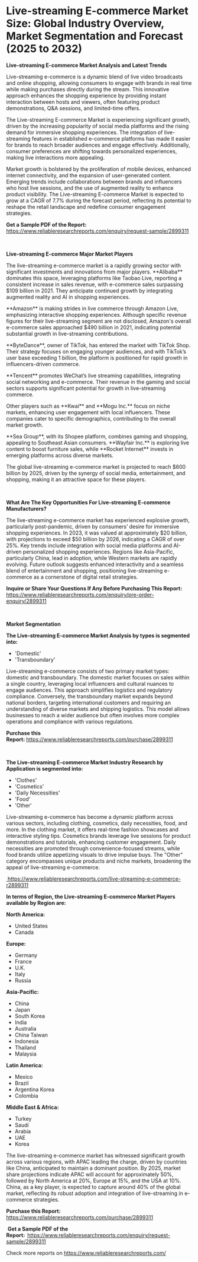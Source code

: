 <p><h1>Live-streaming E-commerce Market Size: Global Industry Overview, Market Segmentation and Forecast (2025 to 2032)</h1></p><p><strong>Live-streaming E-commerce Market Analysis and Latest Trends</strong></p>
<p><p>Live-streaming e-commerce is a dynamic blend of live video broadcasts and online shopping, allowing consumers to engage with brands in real time while making purchases directly during the stream. This innovative approach enhances the shopping experience by providing instant interaction between hosts and viewers, often featuring product demonstrations, Q&A sessions, and limited-time offers.</p><p>The Live-streaming E-commerce Market is experiencing significant growth, driven by the increasing popularity of social media platforms and the rising demand for immersive shopping experiences. The integration of live-streaming features in established e-commerce platforms has made it easier for brands to reach broader audiences and engage effectively. Additionally, consumer preferences are shifting towards personalized experiences, making live interactions more appealing.</p><p>Market growth is bolstered by the proliferation of mobile devices, enhanced internet connectivity, and the expansion of user-generated content. Emerging trends include collaborations between brands and influencers who host live sessions, and the use of augmented reality to enhance product visibility. The Live-streaming E-commerce Market is expected to grow at a CAGR of 7.7% during the forecast period, reflecting its potential to reshape the retail landscape and redefine consumer engagement strategies.</p></p>
<p><strong>Get a Sample PDF of the Report:&nbsp;</strong> <a href="https://www.reliableresearchreports.com/enquiry/request-sample/2899311?utm_campaign=3383&utm_medium=2&utm_source=Github&utm_content=ia&utm_term=15032025&utm_id=live-streaming-e-commerce">https://www.reliableresearchreports.com/enquiry/request-sample/2899311</a></p>
<p>&nbsp;</p>
<p><strong>Live-streaming E-commerce Major Market Players</strong></p>
<p><p>The live-streaming e-commerce market is a rapidly growing sector with significant investments and innovations from major players. **Alibaba** dominates this space, leveraging platforms like Taobao Live, reporting a consistent increase in sales revenue, with e-commerce sales surpassing $109 billion in 2021. They anticipate continued growth by integrating augmented reality and AI in shopping experiences.</p><p>**Amazon** is making strides in live commerce through Amazon Live, emphasizing interactive shopping experiences. Although specific revenue figures for their live-streaming segment are not disclosed, Amazon's overall e-commerce sales approached $490 billion in 2021, indicating potential substantial growth in live-streaming contributions.</p><p>**ByteDance**, owner of TikTok, has entered the market with TikTok Shop. Their strategy focuses on engaging younger audiences, and with TikTok’s user base exceeding 1 billion, the platform is positioned for rapid growth in influencers-driven commerce.</p><p>**Tencent** promotes WeChat’s live streaming capabilities, integrating social networking and e-commerce. Their revenue in the gaming and social sectors supports significant potential for growth in live-streaming commerce.</p><p>Other players such as **Kwai** and **Mogu Inc.** focus on niche markets, enhancing user engagement with local influencers. These companies cater to specific demographics, contributing to the overall market growth.</p><p>**Sea Group**, with its Shopee platform, combines gaming and shopping, appealing to Southeast Asian consumers. **Wayfair Inc.** is exploring live content to boost furniture sales, while **Rocket Internet** invests in emerging platforms across diverse markets.</p><p>The global live-streaming e-commerce market is projected to reach $600 billion by 2025, driven by the synergy of social media, entertainment, and shopping, making it an attractive space for these players.</p></p>
<p>&nbsp;</p>
<p><strong>What Are The Key Opportunities For Live-streaming E-commerce Manufacturers?</strong></p>
<p><p>The live-streaming e-commerce market has experienced explosive growth, particularly post-pandemic, driven by consumers’ desire for immersive shopping experiences. In 2023, it was valued at approximately $20 billion, with projections to exceed $50 billion by 2026, indicating a CAGR of over 25%. Key trends include integration with social media platforms and AI-driven personalized shopping experiences. Regions like Asia-Pacific, particularly China, lead in adoption, while Western markets are rapidly evolving. Future outlook suggests enhanced interactivity and a seamless blend of entertainment and shopping, positioning live-streaming e-commerce as a cornerstone of digital retail strategies.</p></p>
<p><strong>Inquire or Share Your Questions If Any Before Purchasing This Report:</strong> <a href="https://www.reliableresearchreports.com/enquiry/pre-order-enquiry/2899311?utm_campaign=3383&utm_medium=2&utm_source=Github&utm_content=ia&utm_term=15032025&utm_id=live-streaming-e-commerce">https://www.reliableresearchreports.com/enquiry/pre-order-enquiry/2899311</a></p>
<p>&nbsp;</p>
<p><strong>Market Segmentation</strong></p>
<p><strong>The Live-streaming E-commerce Market Analysis by types is segmented into:</strong></p>
<p><ul><li>'Domestic'</li><li>'Transboundary'</li></ul></p>
<p><p>Live-streaming e-commerce consists of two primary market types: domestic and transboundary. The domestic market focuses on sales within a single country, leveraging local influencers and cultural nuances to engage audiences. This approach simplifies logistics and regulatory compliance. Conversely, the transboundary market expands beyond national borders, targeting international customers and requiring an understanding of diverse markets and shipping logistics. This model allows businesses to reach a wider audience but often involves more complex operations and compliance with various regulations.</p></p>
<p><strong>Purchase this Report:&nbsp;</strong><a href="https://www.reliableresearchreports.com/purchase/2899311?utm_campaign=3383&utm_medium=2&utm_source=Github&utm_content=ia&utm_term=15032025&utm_id=live-streaming-e-commerce">https://www.reliableresearchreports.com/purchase/2899311</a></p>
<p>&nbsp;</p>
<p><strong>The Live-streaming E-commerce Market Industry Research by Application is segmented into:</strong></p>
<p><ul><li>'Clothes'</li><li>'Cosmetics'</li><li>'Daily Necessities'</li><li>'Food'</li><li>'Other'</li></ul></p>
<p><p>Live-streaming e-commerce has become a dynamic platform across various sectors, including clothing, cosmetics, daily necessities, food, and more. In the clothing market, it offers real-time fashion showcases and interactive styling tips. Cosmetics brands leverage live sessions for product demonstrations and tutorials, enhancing customer engagement. Daily necessities are promoted through convenience-focused streams, while food brands utilize appetizing visuals to drive impulse buys. The "Other" category encompasses unique products and niche markets, broadening the appeal of live-streaming e-commerce.</p></p>
<p><a href="https://www.reliableresearchreports.com/live-streaming-e-commerce-r2899311?utm_campaign=3383&utm_medium=2&utm_source=Github&utm_content=ia&utm_term=15032025&utm_id=live-streaming-e-commerce">&nbsp;https://www.reliableresearchreports.com/live-streaming-e-commerce-r2899311</a></p>
<p><strong>In terms of Region, the Live-streaming E-commerce Market Players available by Region are:</strong></p>
<p>
    <p> <strong> North America: </strong>
        <ul>
            <li>United States</li>
            <li>Canada</li>
        </ul>
        </p> 
    <p> <strong> Europe: </strong>
        <ul>
            <li>Germany</li>
            <li>France</li>
            <li>U.K.</li>
            <li>Italy</li>
            <li>Russia</li>
        </ul>
        </p> 
    <p> <strong> Asia-Pacific: </strong>
        <ul>
            <li>China</li>
            <li>Japan</li>
            <li>South Korea</li>
            <li>India</li>
            <li>Australia</li>
            <li>China Taiwan</li>
            <li>Indonesia</li>
            <li>Thailand</li>
            <li>Malaysia</li>
        </ul>
        </p> 
    <p> <strong> Latin America: </strong>
        <ul>
            <li>Mexico</li>
            <li>Brazil</li>
            <li>Argentina Korea</li>
            <li>Colombia</li>
        </ul>
        </p> 
    <p> <strong> Middle East & Africa: </strong>
        <ul>
            <li>Turkey</li>
            <li>Saudi</li>
            <li>Arabia</li>
            <li>UAE</li>
            <li>Korea</li>
        </ul>
    </p>
    </p>
<p><p>The live-streaming e-commerce market has witnessed significant growth across various regions, with APAC leading the charge, driven by countries like China, anticipated to maintain a dominant position. By 2025, market share projections indicate APAC will account for approximately 50%, followed by North America at 20%, Europe at 15%, and the USA at 10%. China, as a key player, is expected to capture around 40% of the global market, reflecting its robust adoption and integration of live-streaming in e-commerce strategies.</p></p>
<p><strong>Purchase this Report: </strong><a href="https://www.reliableresearchreports.com/purchase/2899311?utm_campaign=3383&utm_medium=2&utm_source=Github&utm_content=ia&utm_term=15032025&utm_id=live-streaming-e-commerce">https://www.reliableresearchreports.com/purchase/2899311</a></p>
<p>&nbsp;<strong>Get a Sample PDF of the Report:&nbsp;&nbsp;</strong><a href="https://www.reliableresearchreports.com/enquiry/request-sample/2899311?utm_campaign=3383&utm_medium=2&utm_source=Github&utm_content=ia&utm_term=15032025&utm_id=live-streaming-e-commerce">https://www.reliableresearchreports.com/enquiry/request-sample/2899311</a></p>
<p><strong></strong></p>
<p>Check more reports on <a href="https://www.reliableresearchreports.com/?utm_campaign=3383&utm_medium=2&utm_source=Github&utm_content=ia&utm_term=15032025&utm_id=live-streaming-e-commerce">https://www.reliableresearchreports.com/</a></p>
